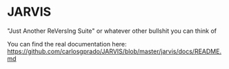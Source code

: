 # JARVIS
"Just Another ReVersIng Suite" or whatever other bullshit you can think of

You can find the real documentation here: https://github.com/carlosgprado/JARVIS/blob/master/jarvis/docs/README.md
